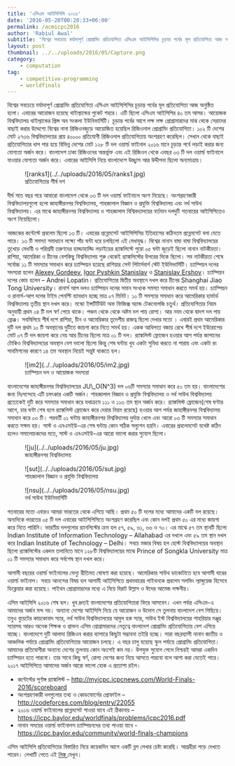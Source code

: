 ```yaml
---
title: 'এসিএম আইসিপিসি ২০১৬'
date: '2016-05-20T00:20:33+06:00'
permalink: /acmicpc2016
author: 'Rabiul Awal'
subtitle: 'বিশ্বের সবচেয়ে মর্যাদাপূর্ণ প্রোগ্রামিং প্রতিযোগিতা এসিএম আইসিপিসির চূড়ান্ত পর্বের মূল প্রতিযোগিতা আজ অনুষ্ঠিত হলো। এবারের আয়োজন হয়েছে থাইল্যান্ডের পুকেট শহরে। এটি ছিলো এসিএম আইসিপির ৪০ তম আসর।'
layout: post
thumbnail: ../../uploads/2016/05/Capture.png
category:
    - computation
tag:
    - competitive-programming
    - worldfinals
---
```

বিশ্বের সবচেয়ে মর্যাদাপূর্ণ প্রোগ্রামিং প্রতিযোগিতা এসিএম আইসিপিসির চূড়ান্ত পর্বের মূল প্রতিযোগিতা আজ অনুষ্ঠিত হলো। এবারের আয়োজন হয়েছে থাইল্যান্ডের পুকেট শহরে। এটি ছিলো এসিএম আইসিপির ৪০ তম আসর। আয়োজক বিশ্ববিদ্যালয় থাইল্যান্ডের প্রিন্স অব সংকলা ইউনিভার্সিটি। চূড়ান্ত পর্বের আগে লক্ষ লক্ষ প্রোগ্রামারদের মাঝ থেকে সেরাদের বাছাই করার উদ্দেশ্যে বিশ্বের নানা রিজিওনজুড়ে আয়োজিত হয়েছিল রিজিওনাল প্রোগ্রামিং প্রতিযোগিতা। ১০২ টি দেশের মোট ২৭৩৬ বিশ্ববিদ্যালয়ের প্রায় ৪০০০০ প্রতিযোগী রিজিওনাল প্রতিযোগিতায় অংশগ্রহণ করেছিল। সেখান থেকে বাছাই প্রতিযোগিতার ধাপ পার হয়ে বিভিন্ন দেশের মোট ১২৮ টি দল ওয়ার্ল্ড ফাইনাল ২০১৬ মানে চূড়ান্ত পর্বে লড়াই করার জন্য যোগ্যতা অর্জন করে। বাংলাদেশ ঢাকা রিজিওনের অন্তর্ভুক্ত এবং এই রিজিওন থেকে এবছর ০৩ টি দল ওয়ার্ল্ড ফাইনালে যাওয়ার যোগ্যতা অর্জন করে। এবারের আইসিপি নিয়ে বাংলাদেশে উচ্ছ্বাস আর উদ্দীপনা ছিলো অন্যমাত্রায়।

<div class="wp-block-image wp-image-506 size-medium"><figure class="alignleft">![ranks1](../../uploads/2016/05/ranks1.jpg)<figcaption>প্রতিযোগিতার শীর্ষ দশ</figcaption></figure></div>দীর্ঘ সাত বছর পরে আবারো বাংলাদেশ থেকে ০৩ টি দল ওয়ার্ল্ড ফাইনালে অংশ নিয়েছে। অংশগ্রহণকারী বিশ্ববিদ্যালয়গুলো হলো জাহাঙ্গীরনগর বিশ্ববিদ্যালয়, শাহজালাল বিজ্ঞান ও প্রযুক্তি বিশ্ববিদ্যালয় এবং নর্থ সাউথ বিশ্ববিদ্যালয়। এর মাঝে জাহাঙ্গীরনগর বিশ্ববিদ্যালয় ও শাহজালাল বিশ্বিবদ্যালয়ের বর্তমান দলদুটি গতবারের আইসিপিতেও অংশ নিয়েছিলো।

আজকের কন্টেস্টে প্রবলেম ছিলো ১৩ টি। এবারের প্রব্লেমসেট আইসিপিসির ইতিহাসের কঠিনতম প্রব্লেমসেট বলা যেতে পারে। ১৩ টি সমস্যা সমাধানে লক্ষ্যে পাঁচ ঘন্টা ধরে চলছিলো এই মেধাযুদ্ধ। বিশ্বের নানান বাঘা বাঘা বিশ্ববিদ্যালয়ের তুখোড় মেধাবী ও পরিশ্রমী তরুণদের হাড্ডাহাড্ডি লড়াইয়ের র‍্যাঙ্কলিস্টে পুরো ০৫ ঘন্টা জুড়েই ছিলো নানান নাটকীয়তা। রাশিয়া, আমেরিকা ও চীনের বেশকিছু বিশ্ববিদ্যালয় শুরু থেকেই র‍্যাঙ্কলিস্টের উপরের দিকে ছিলো। সব নাটকীয়তা শেষে সর্বোচ্চ ১১ টি সমস্যার সমাধান করে চ্যাম্পিয়ন হয়েছে রাশিয়ার সেন্ট পিটার্সবার্গ স্টেট ইউনিভার্সিটি। চ্যাম্পিয়ন দলের সদস্যরা হলেন [Alexey Gordeev](http://codeforces.com/profile/Copymaster), [Igor Pyshkin Stanislav](http://codeforces.com/profile/-XraY-) ও [Stanislav Ershov](http://codeforces.com/profile/ershov.stanislav)। চ্যাম্পিয়ন দলের কোচ হলেন – Andrei Lopatin। প্রতিযোগিতার দ্বিতীয় অবস্থানে দখল করে চীনের Shanghai Jiao Tong University। রানার্স আপ দলও চ্যাম্পিয়ন দলের সমান সংখ্যক সমস্যা সমাধান করতে সমর্থ হয়। চ্যাম্পিয়ন ও রানার্স-আপ দলের টাইম পেনল্টি ব্যাবধান হচ্ছে মাত্র ০৭ মিনিট। ১০ টি সমস্যার সমাধান করে আমেরিকার হার্ভার্ড বিশ্ববিদ্যালয় তৃতীয় স্থান দখল করে। মস্কো ইন্সটিটিউট অফ ফিজিক্স অ্যান্ড টেকনোলজি চতুর্থ। প্রতিযোগিতার নিয়ম অনুযায়ী প্রথম ০৪ টি দল স্বর্ণ পেয়ে থাকে। পঞ্চম থেকে থেকে অষ্টম দল পায় রোপ্য। আর নবম থেকে দ্বাদশ দল পায় ব্রোঞ্জ। সবমিলিয়ে শীর্ষ দশে রাশিয়া, চীন ও আমেরিকার তৃদেশীয় রাজত্ব ছিলো দেখার মতো । এবারই প্রথম আমেরিকার দুটি দল প্রথম ১০ টি অবস্থানের দুটিতে জায়গা করে নিতে সমর্থ হয়। একক আধিপত্য বজায় রেখে শীর্ষ দশে ইউরোপের মোট ০৭ টি দল জায়গা করে নেয় আর চীনের ছিলো মাত্র ০১ টি দল। র‍্যাঙ্কলিস্ট ফ্রোজেন হওয়ার আগ পর্যন্ত জাপানের টোকিও বিশ্ববিদ্যালয়ের অবস্থান বেশ ভালো ছিলো কিন্তু শেষ ঘন্টায় খুব একটা সুবিধা করতে না পারায় এবং একটা রং সাবমিশনের কারণে ১৪ তম অবস্থান নিয়েই সন্তুষ্ট থাকতে হল।

<div class="wp-block-image wp-image-508 size-full"><figure class="aligncenter">![im2](../../uploads/2016/05/im2.jpg)<figcaption>চ্যাম্পিয়ন দল ও আয়োজক সদস্যরা</figcaption></figure></div>বাংলাদেশের জাহাঙ্গীরনগর বিশ্ববিদ্যালয়ের JU\_O(N^3) দল ০৬টি সমস্যার সমাধান করে ৫০ তম হয়। বাংলাদেশের জন্য নিঃসন্দেহে এটি চমৎকার একটি অর্জন। শাহজালাল বিজ্ঞান ও প্রযুক্তি বিশ্ববিদ্যালয় ও নর্থ সাউথ বিশ্ববিদ্যালয় প্রত্যেকেই দুটি করে সমস্যার সমাধান করে যথাক্রমে ১১১ ও ১১৩ তম স্থান অর্জন করে। র‍্যাঙ্কলিস্ট ফ্রোজেন(শেষ ঘণ্টার আগে, চার ঘন্টা শেষ হলে র‍্যাঙ্কলিস্ট ফ্রোজেন করে দেয়ার নিয়ম রয়েছে) হওয়ার আগ পর্যন্ত জাহাঙ্গীরনগর বিশ্ববিদ্যালয় সমাধান করে ০৩ টি। পরবর্তী ০১ ঘন্টায় জাহাঙ্গীরনগর বিশ্ববিদ্যালয় দুর্দান্ত খেলে এবং আরো ০৩ টি সমস্যার সমাধান করতে সক্ষম হয়। সাস্ট ও এনএসইউ-এর শেষ ঘন্টায় কোন সঠিক সল্যুশন হয়নি। এবারের প্রবলেমসেট যথেষ্ট কঠিন হলেও সমালোচকদের মতে, সাস্ট ও এনএসইউ-এর আরো ভালো করার সুযোগ ছিলো।

<div class="wp-block-image wp-image-513 size-full"><figure class="aligncenter">![ju](../../uploads/2016/05/ju.jpg)<figcaption>জাহাঙ্গীরনগর বিশ্ববিদ্যালয়</figcaption></figure></div><div class="wp-block-image wp-image-515 size-full"><figure class="aligncenter">![sut](../../uploads/2016/05/sut.jpg)<figcaption>শাহজালাল বিজ্ঞান ও প্রযুক্তি বিশ্ববিদ্যালয়</figcaption></figure></div><div class="wp-block-image wp-image-514 size-full"><figure class="aligncenter">![nsu](../../uploads/2016/05/nsu.jpg)<figcaption>নর্থ সাউথ ইউনিভার্সিটি</figcaption></figure></div>গতবারের মতো এবারও আমরা ভারতের থেকে এগিয়ে আছি। প্রথম ৫০ টি দলের মধ্যে আমাদের একটি দল রয়েছে। অন্যদিকে ভারতের ০৫ টি দল এবারের আইসিপিসিতে অংশগ্রহণ করেছিল এবং কোন দলই প্রথম ৫০ এর মধ্যে জায়গা করে নিতে পারিনি। ভারতীয় দলগুলোর র‍্যানলিস্টের ক্রম হল ৫৭, ৫৯, ৬১, ৬৬ ও ৭০। এর মাঝে ৫৭ তম স্থানটি ছিলো Indian Institute of Information Technology – Allahabad এর দখলে এবং ৫৯ তম স্থান দখল করে Indian Institute of Technology – Delhi। সবচে মজার বিষয় হল হোস্ট বিশ্ববিদ্যালয়ের অবস্থান ছিলো র‍্যাঙ্কলিস্টের একদম তলানিতে মানে ১২৮টি বিশ্ববিদ্যালয়ের মাঝে Prince of Songkla University মাত্র ০১ টি সমস্যার সমাধান করে সর্বশেষ স্থান দখল করে।

আগামী বছরের ওয়ার্ল্ড ফাইনালের ভেন্যু রীতিমত ঘোষণা করা হয়েছে। আমেরিকার সাউথ ডাকোটাতে হবে আগামী বারের ওয়ার্ল্ড ফাইনাল। সবচে আনন্দের বিষয় হল আগামী আইসিপিতে প্রথমবারের পাইথনকে প্রবলেম সলভিং ল্যাঙ্গুয়েজ হিসেবে ডিক্লেয়ার করা হয়েছে। পাইথন প্রোগ্রামারদের মধ্যে এ নিয়ে বিরাট উল্লাস ও ঈদের আমেজ লক্ষনীয়।

এসিম আইসিপি ২০১৬ শেষ হল। খুব দ্রুতই বাংলাদেশের প্রতিযোগিতারা ফিরে আসবেন। এখন পর্যন্ত এসিএম-এ আমাদের অর্জন মন্দ নয়। অন্যান্য দেশের আইসিপি নিয়ে যে আয়োজন ও উদোগ সে তুলনায় বাংলাদেশ বেশ পিছিয়ে। তবুও বুয়েটের কায়কোবাদ স্যার, নর্থ সাউথ বিশ্ববিদ্যালয়ের আবুল হক স্যার, সাউথ ইস্ট বিশ্ববিদ্যালয়ের শাহরিয়ার মঞ্জুর স্যারসহ আরও অনেক শিক্ষক ও প্রাক্তন এসিম প্রোগ্রামারদের নেতৃত্বে বাংলাদেশ প্রোগ্রামিং প্রতিযোগিতায় বেশ এগিয়ে যাচ্ছে। বাংলাদেশে দুটি আলাদা রিজিওন করার ব্যাপারে কিছুটা সম্ভাবনা তইরি হচ্ছে। সারা বছরব্যাপী নানান জাতীয় ও আঞ্চলিক পর্যায়ে প্রোগ্রামিং প্রতিযোগিতার আয়োজন চলছে। এ বছর চালু হয়েছে স্কুল পর্যায়ে প্রোগ্রামিং প্রতিযোগিতা। আমাদের প্রতিযোগীরা অন্যান্য দেশের তুলনায় কোন অংশেই কম নয়। উপযুক্ত সুযোগ পেলে নিশ্চয়ই আমরা একদিন চ্যাম্পিয়ন হতে পারবো। তার সাথে কিছু স্বর্ণ, রোপ্য দেশের জন্য নিয়ে আসতে পারবো বলে আশা করা যেতেই পারে। ২০১৭ আইসিপিতে আমাদের অর্জন আরো ভালো হোক এ প্রত্যাশা রইল।


- কন্টেস্টের পূর্ণাঙ্গ র‍্যাঙ্কলিস্ট – <a href="http://myicpc.icpcnews.com/World-Finals-2016/scoreboard">http://myicpc.icpcnews.com/World-Finals-2016/scoreboard</a> 
- অংশগ্রহণকারী দলগুলোর তথ্য ও কোডফোর্সের প্রোফাইল – <a href="http://codeforces.com/blog/entry/22055">http://codeforces.com/blog/entry/22055</a>
- ২০১৬ ওয়ার্ল্ড ফাইনালের প্রব্লেমসেট পাওয়া যাবে এই ঠিকানায় – <a href="https://icpc.baylor.edu/worldfinals/problems/icpc2016.pdf">https://icpc.baylor.edu/worldfinals/problems/icpc2016.pdf</a>
- নানান সময়ের ওয়ার্ল্ড ফাইনালস চ্যাম্পিয়নদের তথ্য পাওয়া যাবে - <a href="https://icpc.baylor.edu/community/world-finals-champions">https://icpc.baylor.edu/community/world-finals-champions</a>

এসিম আইসিপি প্রতিযোগিতার বিস্তারিত নিয়ে কয়েকদিন আগে একটি ব্লগ লেখার চেষ্টা করেছি। আগ্রহীরা পড়ে দেখতে পারেন। লেখাটি পেতে এই [লিঙ্ক ](http://www.iamrabiul.info/syntax-to-competitive-programming/)দেখুন।